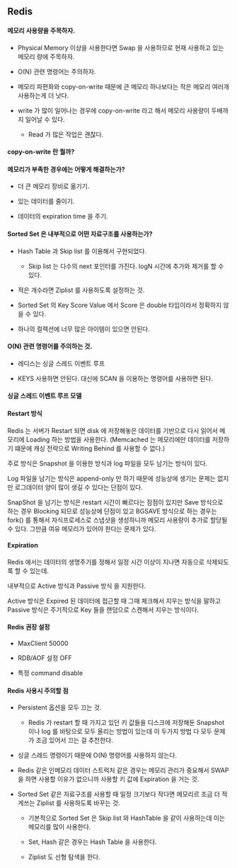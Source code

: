 ## Redis

#### 메모리 사용량을 주목하자. 

- Physical Memory 이상을 사용한다면 Swap 을 사용하므로 현재 사용하고 있는 메모리 량에 주목하자. 

- O(N) 관련 명령어는 주의하자. 

- 메모리 파편화와 copy-on-write 때문에 큰 메모리 하나보다는 작은 메모리 여러개 사용하는게 더 낫다. 

- write 가 많이 일어나는 경우에 copy-on-write 라고 해서 메모리 사용량이 두배까지 일어날 수 있다. 
  
  - Read 가 많은 작업은 괜찮다.
  
#### copy-on-write 란 뭘까?   

#### 메모리가 부족한 경우에는 어떻게 해결하는가? 

- 더 큰 메모리 장비로 옮기기. 

- 있는 데이터를 줄이기.

- 데이터의 expiration time 을 주기. 

#### Sorted Set 은 내부적으로 어떤 자료구조를 사용하는가? 

- Hash Table 과 Skip list 를 이용해서 구현되었다. 

  - Skip list 는 다수의 next 포인터를 가진다. logN 시간에 추가와 제거를 할 수 있다.  

- 적은 개수라면 Ziplist 를 사용하도록 설정하는 것.

- Sorted Set 의 Key Score Value 에서 Score 은 double 타입이라서 정확하지 않을 수 있다.

- 하나의 컬렉션에 너무 많은 아이템이 있으면 안된다.  
  
#### O(N) 관련 명령어를 주의하는 것.

- 레디스는 싱글 스레드 이벤트 루프 

- KEYS 사용하면 안된다. 대신에 SCAN 을 이용하는 명령어를 사용하면 된다. 

#### 싱글 스레드 이벤트 루프 모델  


#### Restart 방식 

Redis 는 서버가 Restart 되면 disk 에 저장해놓은 데이터를 기반으로 다시 읽어서 메모리에 Loading 하는 방법을 사용한다.
(Memcached 는 메모리에만 데이터를 저장하기 떄문에 캐싱 전략으로 Writing Behind 를 사용할 수 없다.)

주로 방식은 Snapshot 을 이용한 방식과 log 파일을 모두 남기는 방식이 있다. 

Log 파일을 남기는 방식은 append-only 만 하기 때문에 성능상에 생기는 문제는 없지만 로그데이터 양이 많이 생길 수 있다는
단점이 있다.

SnapShot 을 남기는 방식은 restart 시간이 빠르다는 잠점이 있지만 Save 방식으로 하는 경우 Blocking 되므로 
성능상에 단점이 있고 BGSAVE 방식으로 하는 경우는 fork() 를 통해서 자식프로세스로 스냅샷을 생성하니까 메모리 사용량이 
추가로 할당될 수 있다. 그만큼 여유 메모리가 있어야 한다는 문제가 있다. 


#### Expiration 

Redis 에서는 데이터의 생명주기를 정해서 일정 시간 이상이 지나면 자동으로 삭제되도록 할 수 있는데.

내부적으로 Active 방식과 Passive 방식 을 지원한다.

Active 방식은 Expired 된 데이터에 접근할 때 그때 체크해서 지우는 방식을 말하고 Passive 방식은
주기적으로 Key 들을 랜덤으로 스캔해서 지우는 방식이다. 

#### Redis 권장 설정 

- MaxClient 50000

- RDB/AOF 설정 OFF

- 특정 command disable 

#### Redis 사용시 주의할 점 

- Persistent 옵션을 모두 끄는 것. 

  - Redis 가 restart 할 때 가지고 있던 키 값들을 디스크에 저장해둔 Snapshot 이나 log 를 바탕으로 모두 올리는 방법이 있는데
  이 두가지 방법 다 모두 문제가 조금 있어서 끄는 걸 추천한다.
  
- 싱글 스레드 명령이기 때문에 O(N) 명령어를 사용하지 않는다.

- Redis 같은 인메모리 데이터 스트럭처 같은 경우는 메모리 관리가 중요해서 SWAP 을 하면 사용할 이유가 없으니까 
사용할 키 값에 Expiration 을 거는 것. 

- Sorted Set 같은 자료구조를 사용할 때 일정 크기보다 작다면 메모리르 조금 더 적게쓰는 Ziplist 를 사용하도록 바꾸는 것. 
  
  - 기본적으로 Sorted Set 은 Skip list 와 HashTable 을 같이 사용하는데 이는 메모리를 많이 사용한다. 
  
  - Set, Hash 같은 경우는 Hash Table 을 사용한다.      
  
  - Ziplist 도 선형 탐색을 한다. 